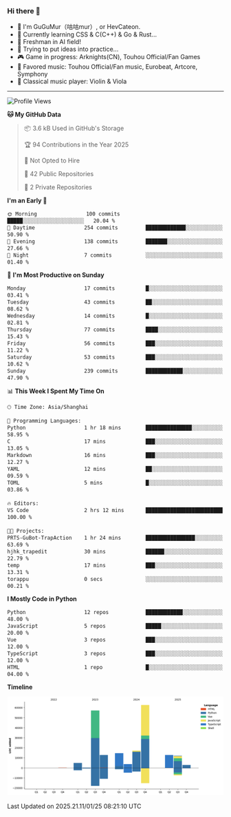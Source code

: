 ### Hi there 👋

- 🧐 I'm GuGuMur（咕咕mur）, or HevCateon.
- 🌱 Currently learning CSS & C(C++) & Go & Rust...
- 🤖 Freshman in AI field!
- 🤔 Trying to put ideas into practice...
- 🎮 Game in progress: Arknights(CN), Touhou Official/Fan Games
- 🎵 Favored music: Touhou Official/Fan music, Eurobeat, Artcore, Symphony
- 🎻 Classical music player: Violin & Viola

----
<!--START_SECTION:waka-->
![Profile Views](http://img.shields.io/badge/Profile%20Views-30-blue)

**🐱 My GitHub Data** 

> 📦 3.6 kB Used in GitHub's Storage 
 > 
> 🏆 94 Contributions in the Year 2025
 > 
> 🚫 Not Opted to Hire
 > 
> 📜 42 Public Repositories 
 > 
> 🔑 2 Private Repositories 
 > 
**I'm an Early 🐤** 

```text
🌞 Morning                100 commits         █████░░░░░░░░░░░░░░░░░░░░   20.04 % 
🌆 Daytime                254 commits         █████████████░░░░░░░░░░░░   50.90 % 
🌃 Evening                138 commits         ███████░░░░░░░░░░░░░░░░░░   27.66 % 
🌙 Night                  7 commits           ░░░░░░░░░░░░░░░░░░░░░░░░░   01.40 % 
```
📅 **I'm Most Productive on Sunday** 

```text
Monday                   17 commits          █░░░░░░░░░░░░░░░░░░░░░░░░   03.41 % 
Tuesday                  43 commits          ██░░░░░░░░░░░░░░░░░░░░░░░   08.62 % 
Wednesday                14 commits          █░░░░░░░░░░░░░░░░░░░░░░░░   02.81 % 
Thursday                 77 commits          ████░░░░░░░░░░░░░░░░░░░░░   15.43 % 
Friday                   56 commits          ███░░░░░░░░░░░░░░░░░░░░░░   11.22 % 
Saturday                 53 commits          ███░░░░░░░░░░░░░░░░░░░░░░   10.62 % 
Sunday                   239 commits         ████████████░░░░░░░░░░░░░   47.90 % 
```


📊 **This Week I Spent My Time On** 

```text
🕑︎ Time Zone: Asia/Shanghai

💬 Programming Languages: 
Python                   1 hr 18 mins        ███████████████░░░░░░░░░░   58.95 % 
C                        17 mins             ███░░░░░░░░░░░░░░░░░░░░░░   13.05 % 
Markdown                 16 mins             ███░░░░░░░░░░░░░░░░░░░░░░   12.27 % 
YAML                     12 mins             ██░░░░░░░░░░░░░░░░░░░░░░░   09.59 % 
TOML                     5 mins              █░░░░░░░░░░░░░░░░░░░░░░░░   03.86 % 

🔥 Editors: 
VS Code                  2 hrs 12 mins       █████████████████████████   100.00 % 

🐱‍💻 Projects: 
PRTS-GuBot-TrapAction    1 hr 24 mins        ████████████████░░░░░░░░░   63.69 % 
hjhk_trapedit            30 mins             ██████░░░░░░░░░░░░░░░░░░░   22.79 % 
temp                     17 mins             ███░░░░░░░░░░░░░░░░░░░░░░   13.31 % 
torappu                  0 secs              ░░░░░░░░░░░░░░░░░░░░░░░░░   00.21 % 
```

**I Mostly Code in Python** 

```text
Python                   12 repos            ████████████░░░░░░░░░░░░░   48.00 % 
JavaScript               5 repos             █████░░░░░░░░░░░░░░░░░░░░   20.00 % 
Vue                      3 repos             ███░░░░░░░░░░░░░░░░░░░░░░   12.00 % 
TypeScript               3 repos             ███░░░░░░░░░░░░░░░░░░░░░░   12.00 % 
HTML                     1 repo              █░░░░░░░░░░░░░░░░░░░░░░░░   04.00 % 
```



**Timeline**

![Lines of Code chart](https://raw.githubusercontent.com/GuGuMur/GuGuMur/main/assets/bar_graph.png)


 Last Updated on 2025.21.11/01/25 08:21:10 UTC
<!--END_SECTION:waka-->

<!-- ![Metrics](https://metrics.lecoq.io/GuGuMur?template=classic&config.timezone=Asia%2FShanghai) -->
